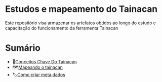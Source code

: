 # Estudos e mapeamento do Tainacan

Este repositório visa armazenar os artefatos obtidos ao longo do estudo e capacitação do funcionamento da ferramenta Tainacan

# Sumário

- 🧠[Conceitos Chave Do Tainacan](conceitos-chaves.md) 
- 🗺️[Mapeando o tainacan](mapeando-tainacan.md) 
- 🏷️[Como criar meta dados](como-criar-metadados.md)